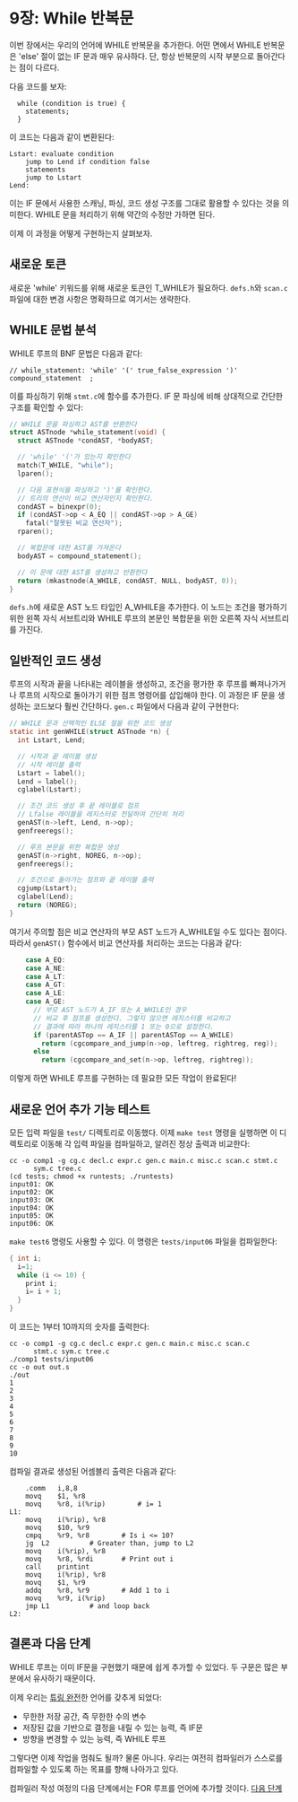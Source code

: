 # 9장: While 반복문

이번 장에서는 우리의 언어에 WHILE 반복문을 추가한다. 어떤 면에서 WHILE 반복문은 'else' 절이 없는 IF 문과 매우 유사하다. 단, 항상 반복문의 시작 부분으로 돌아간다는 점이 다르다.

다음 코드를 보자:

```
  while (condition is true) {
    statements;
  }
```

이 코드는 다음과 같이 변환된다:

```
Lstart: evaluate condition
	jump to Lend if condition false
	statements
	jump to Lstart
Lend:
```

이는 IF 문에서 사용한 스캐닝, 파싱, 코드 생성 구조를 그대로 활용할 수 있다는 것을 의미한다. WHILE 문을 처리하기 위해 약간의 수정만 가하면 된다.

이제 이 과정을 어떻게 구현하는지 살펴보자.


## 새로운 토큰

새로운 'while' 키워드를 위해 새로운 토큰인 T_WHILE가 필요하다. `defs.h`와 `scan.c` 파일에 대한 변경 사항은 명확하므로 여기서는 생략한다.


## WHILE 문법 분석

WHILE 루프의 BNF 문법은 다음과 같다:

```
// while_statement: 'while' '(' true_false_expression ')' compound_statement  ;
```

이를 파싱하기 위해 `stmt.c`에 함수를 추가한다. IF 문 파싱에 비해 상대적으로 간단한 구조를 확인할 수 있다:

```c
// WHILE 문을 파싱하고 AST를 반환한다
struct ASTnode *while_statement(void) {
  struct ASTnode *condAST, *bodyAST;

  // 'while' '('가 있는지 확인한다
  match(T_WHILE, "while");
  lparen();

  // 다음 표현식을 파싱하고 ')'를 확인한다.
  // 트리의 연산이 비교 연산자인지 확인한다.
  condAST = binexpr(0);
  if (condAST->op < A_EQ || condAST->op > A_GE)
    fatal("잘못된 비교 연산자");
  rparen();

  // 복합문에 대한 AST를 가져온다
  bodyAST = compound_statement();

  // 이 문에 대한 AST를 생성하고 반환한다
  return (mkastnode(A_WHILE, condAST, NULL, bodyAST, 0));
}
```

`defs.h`에 새로운 AST 노드 타입인 A_WHILE을 추가한다. 이 노드는 조건을 평가하기 위한 왼쪽 자식 서브트리와 WHILE 루프의 본문인 복합문을 위한 오른쪽 자식 서브트리를 가진다.


## 일반적인 코드 생성

루프의 시작과 끝을 나타내는 레이블을 생성하고, 조건을 평가한 후 루프를 빠져나가거나 루프의 시작으로 돌아가기 위한 점프 명령어를 삽입해야 한다. 이 과정은 IF 문을 생성하는 코드보다 훨씬 간단하다. `gen.c` 파일에서 다음과 같이 구현한다:

```c
// WHILE 문과 선택적인 ELSE 절을 위한 코드 생성
static int genWHILE(struct ASTnode *n) {
  int Lstart, Lend;

  // 시작과 끝 레이블 생성
  // 시작 레이블 출력
  Lstart = label();
  Lend = label();
  cglabel(Lstart);

  // 조건 코드 생성 후 끝 레이블로 점프
  // Lfalse 레이블을 레지스터로 전달하여 간단히 처리
  genAST(n->left, Lend, n->op);
  genfreeregs();

  // 루프 본문을 위한 복합문 생성
  genAST(n->right, NOREG, n->op);
  genfreeregs();

  // 조건으로 돌아가는 점프와 끝 레이블 출력
  cgjump(Lstart);
  cglabel(Lend);
  return (NOREG);
}
```

여기서 주의할 점은 비교 연산자의 부모 AST 노드가 A_WHILE일 수도 있다는 점이다. 따라서 `genAST()` 함수에서 비교 연산자를 처리하는 코드는 다음과 같다:

```c
    case A_EQ:
    case A_NE:
    case A_LT:
    case A_GT:
    case A_LE:
    case A_GE:
      // 부모 AST 노드가 A_IF 또는 A_WHILE인 경우
      // 비교 후 점프를 생성한다. 그렇지 않으면 레지스터를 비교하고
      // 결과에 따라 하나의 레지스터를 1 또는 0으로 설정한다.
      if (parentASTop == A_IF || parentASTop == A_WHILE)
        return (cgcompare_and_jump(n->op, leftreg, rightreg, reg));
      else
        return (cgcompare_and_set(n->op, leftreg, rightreg));
```

이렇게 하면 WHILE 루프를 구현하는 데 필요한 모든 작업이 완료된다!


## 새로운 언어 추가 기능 테스트

모든 입력 파일을 `test/` 디렉토리로 이동했다. 이제 `make test` 명령을 실행하면 이 디렉토리로 이동해 각 입력 파일을 컴파일하고, 알려진 정상 출력과 비교한다:

```
cc -o comp1 -g cg.c decl.c expr.c gen.c main.c misc.c scan.c stmt.c
      sym.c tree.c
(cd tests; chmod +x runtests; ./runtests)
input01: OK
input02: OK
input03: OK
input04: OK
input05: OK
input06: OK
```

`make test6` 명령도 사용할 수 있다. 이 명령은 `tests/input06` 파일을 컴파일한다:

```c
{ int i;
  i=1;
  while (i <= 10) {
    print i;
    i= i + 1;
  }
}
```

이 코드는 1부터 10까지의 숫자를 출력한다:

```
cc -o comp1 -g cg.c decl.c expr.c gen.c main.c misc.c scan.c
      stmt.c sym.c tree.c
./comp1 tests/input06
cc -o out out.s
./out
1
2
3
4
5
6
7
8
9
10
```

컴파일 결과로 생성된 어셈블리 출력은 다음과 같다:

```
	.comm	i,8,8
	movq	$1, %r8
	movq	%r8, i(%rip)		# i= 1
L1:
	movq	i(%rip), %r8
	movq	$10, %r9
	cmpq	%r9, %r8		# Is i <= 10?
	jg	L2			# Greater than, jump to L2
	movq	i(%rip), %r8
	movq	%r8, %rdi		# Print out i
	call	printint
	movq	i(%rip), %r8
	movq	$1, %r9
	addq	%r8, %r9		# Add 1 to i
	movq	%r9, i(%rip)
	jmp	L1			# and loop back
L2:
```


## 결론과 다음 단계

WHILE 루프는 이미 IF문을 구현했기 때문에 쉽게 추가할 수 있었다. 두 구문은 많은 부분에서 유사하기 때문이다.

이제 우리는 [튜링 완전](https://en.wikipedia.org/wiki/Turing_completeness)한 언어를 갖추게 되었다:

  + 무한한 저장 공간, 즉 무한한 수의 변수
  + 저장된 값을 기반으로 결정을 내릴 수 있는 능력, 즉 IF문
  + 방향을 변경할 수 있는 능력, 즉 WHILE 루프

그렇다면 이제 작업을 멈춰도 될까? 물론 아니다. 우리는 여전히 컴파일러가 스스로를 컴파일할 수 있도록 하는 목표를 향해 나아가고 있다.

컴파일러 작성 여정의 다음 단계에서는 FOR 루프를 언어에 추가할 것이다. [다음 단계](../10_For_Loops/Readme.md)


